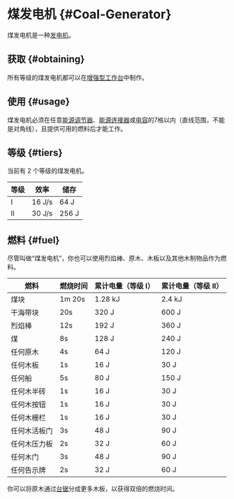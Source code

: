 # 煤发电机 {#Coal-Generator}

煤发电机是一种[发电机](/Electric-Machines#energy-generation)。  

## 获取 {#obtaining}

所有等级的煤发电机都可以在[增强型工作台](/Enhanced-Crafting-Table)中制作。

## 使用 {#usage}

煤发电机必须在任意[能源调节器](/Energy-Regulator)、[能源连接器](/Energy-Connector)或[电容](/Energy-Capacitors)的7格以内（直线范围，不能是对角线），且提供可用的燃料后才能工作。

## 等级 {#tiers}

当前有 2 个等级的煤发电机。

| 等级 | 效率 | 储存 |
| ---- | ------ | ------ |
| I    | 16 J/s | 64 J   |
| II   | 30 J/s | 256 J  |

## 燃料 {#fuel}

尽管叫做“煤发电机”，你也可以使用烈焰棒、原木、木板以及其他木制物品作为燃料。

| 燃料                       | 燃烧时间 | 累计电量（等级 I） | 累计电量（等级 II） |
| -------------------------- | ------------ | -------------- | --------------- |
| 煤块              | 1m 20s       | 1.28 kJ        | 2.4 kJ          |
| 干海带块           | 20s          | 320 J          | 600 J           |
| 烈焰棒                  | 12s          | 192 J          | 360 J           |
| 煤                       | 8s           | 128 J          | 240 J           |
| 任何原木                    | 4s           | 64 J           | 120 J           |
| 任何木板                 | 1s           | 16 J           | 30 J            |
| 任何船                  | 5s           | 80 J           | 150 J           |
| 任何木半砖           | 1s           | 16 J           | 30 J            |
| 任何木按钮         | 1s           | 16 J           | 30 J            |
| 任何木栅栏          | 1s           | 16 J           | 30 J            |
| 任何木活板门       | 3s           | 48 J           | 90 J            |
| 任何木压力板 | 2s           | 32 J           | 60 J            |
| 任何木门           | 3s           | 48 J           | 90 J            |
| 任何告示牌 | 2s           | 32 J           | 60 J            |

你可以将原木通过[台锯](/Table-Saw)分成更多木板，以获得双倍的燃烧时间。
